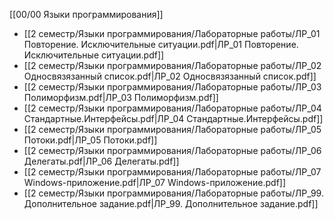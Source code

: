 [[00/00 Языки программирования]]

- [[2 семестр/Языки программирования/Лабораторные работы/ЛР_01 Повторение. Исключительные ситуации.pdf|ЛР_01 Повторение. Исключительные ситуации.pdf]]
- [[2 семестр/Языки программирования/Лабораторные работы/ЛР_02 Односвязязанный список.pdf|ЛР_02 Односвязязанный список.pdf]]
- [[2 семестр/Языки программирования/Лабораторные работы/ЛР_03 Полиморфизм.pdf|ЛР_03 Полиморфизм.pdf]]
- [[2 семестр/Языки программирования/Лабораторные работы/ЛР_04 Стандартные.Интерфейсы.pdf|ЛР_04 Стандартные.Интерфейсы.pdf]]
- [[2 семестр/Языки программирования/Лабораторные работы/ЛР_05 Потоки.pdf|ЛР_05 Потоки.pdf]]
- [[2 семестр/Языки программирования/Лабораторные работы/ЛР_06 Делегаты.pdf|ЛР_06 Делегаты.pdf]]
- [[2 семестр/Языки программирования/Лабораторные работы/ЛР_07 Windows-приложение.pdf|ЛР_07 Windows-приложение.pdf]]
- [[2 семестр/Языки программирования/Лабораторные работы/ЛР_99. Дополнительное задание.pdf|ЛР_99. Дополнительное задание.pdf]]